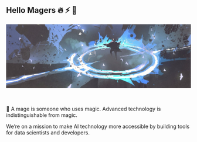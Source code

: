 ## Hello Magers 🔥 ⚡ 🌊

<img
  alt="Magers"
  src="./magers.jpg"
/>


<br />


🧙 A mage is someone who uses magic. Advanced technology is indistinguishable from magic.

We’re on a mission to make AI technology more accessible
by building tools for data scientists and developers.
